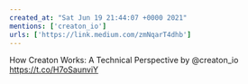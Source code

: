 ```yaml
---
created_at: "Sat Jun 19 21:44:07 +0000 2021"
mentions: ['creaton_io']
urls: ['https://link.medium.com/zmNqarT4dhb']
---
```


How Creaton Works: A Technical Perspective by @creaton_io https://t.co/H7oSaunviY
